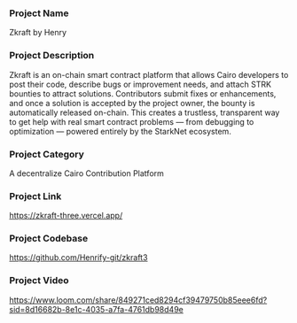 ### Project Name
Zkraft by Henry

### Project Description
Zkraft is an on-chain smart contract platform that allows Cairo developers to post their code, describe bugs or improvement needs, and attach STRK bounties to attract solutions. Contributors submit fixes or enhancements, and once a solution is accepted by the project owner, the bounty is automatically released on-chain. This creates a trustless, transparent way to get help with real smart contract problems — from debugging to optimization — powered entirely by the StarkNet ecosystem.

### Project Category
A decentralize Cairo Contribution Platform

### Project Link
https://zkraft-three.vercel.app/

### Project Codebase
https://github.com/Henrify-git/zkraft3

### Project Video
https://www.loom.com/share/849271ced8294cf39479750b85eee6fd?sid=8d16682b-8e1c-4035-a7fa-4761db98d49e
